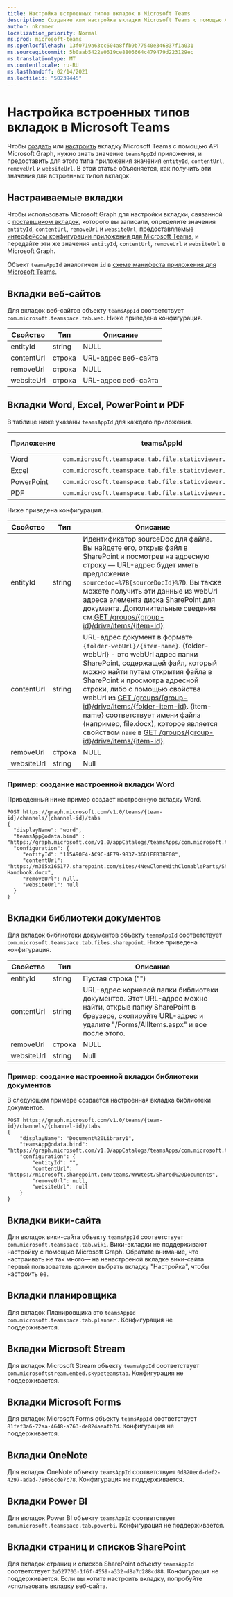 ```yaml
---
title: Настройка встроенных типов вкладок в Microsoft Teams
description: Создание или настройка вкладки Microsoft Teams с помощью API Microsoft Graph
author: nkramer
localization_priority: Normal
ms.prod: microsoft-teams
ms.openlocfilehash: 13f0719a63cc604a8ffb9b77540e346837f1a031
ms.sourcegitcommit: 5b0aab5422e0619ce8806664c479479d223129ec
ms.translationtype: MT
ms.contentlocale: ru-RU
ms.lasthandoff: 02/14/2021
ms.locfileid: "50239445"
---
```

# <a name="configuring-the-built-in-tab-types-in-microsoft-teams"></a>Настройка встроенных типов вкладок в Microsoft Teams

Чтобы [создать](/graph/api/channel-post-tabs?view=graph-rest-1.0) или [настроить](/graph/api/channel-patch-tabs?view=graph-rest-1.0) вкладку Microsoft Teams с помощью API Microsoft Graph, нужно знать значение `teamsAppId` приложения, и предоставить для этого типа приложения значения `entityId`, `contentUrl`, `removeUrl` и `websiteUrl`.
В этой статье объясняется, как получить эти значения для встроенных типов вкладок.

## <a name="custom-tabs"></a>Настраиваемые вкладки

Чтобы использовать Microsoft Graph для настройки вкладки, связанной с [поставщиком вкладок](/microsoftteams/platform/concepts/tabs/tabs-overview), которого вы записали, определите значения `entityId`, `contentUrl`, `removeUrl` и `websiteUrl`, предоставляемые [интерфейсом конфигурации приложения для Microsoft Teams](/javascript/api/@microsoft/teams-js/microsoftteams.settings.settings?view=msteams-client-js-latest), и передайте эти же значения `entityId`, `contentUrl`, `removeUrl` и `websiteUrl` в Microsoft Graph.

Объект `teamsAppId` аналогичен `id` в [схеме манифеста приложения для Microsoft Teams](/microsoftteams/platform/resources/schema/manifest-schema).

## <a name="website-tabs"></a>Вкладки веб-сайтов

Для вкладок веб-сайтов объекту `teamsAppId` соответствует `com.microsoft.teamspace.tab.web`. Ниже приведена конфигурация.

| Свойство   | Тип        | Описание                                              |
| ---------- | ----------- | -------------------------------------------------------- |
| entityId   | string      | NULL                                                     |
| contentUrl | строка      | URL-адрес веб-сайта                                       |
| removeUrl  | строка      | NULL                                                     |
| websiteUrl | строка      | URL-адрес веб-сайта                                       |

## <a name="word-excel-powerpoint-and-pdf-tabs"></a>Вкладки Word, Excel, PowerPoint и PDF

В таблице ниже указаны `teamsAppId` для каждого приложения.

| Приложение   | teamsAppId | Тип (расширение)                                              |
| ---------- | ----------- | -------------------------------------------------------- |
| Word | `com.microsoft.teamspace.tab.file.staticviewer.word` | `docx` |
| Excel | `com.microsoft.teamspace.tab.file.staticviewer.excel` | `xlsx` |
| PowerPoint  | `com.microsoft.teamspace.tab.file.staticviewer.powerpoint` | `pptx` |
| PDF | `com.microsoft.teamspace.tab.file.staticviewer.pdf` | `pdf` |

Ниже приведена конфигурация.

| Свойство   | Тип        | Описание                                              |
| ---------- | ----------- | -------------------------------------------------------- |
| entityId   | string      | Идентификатор sourceDoc для файла. Вы найдете его, открыв файл в SharePoint и посмотрев на адресную строку — URL-адрес будет иметь предложение `sourcedoc=%7B{sourceDocId}%7D`. Вы также можете получить эти данные из webUrl адреса элемента диска SharePoint для документа. Дополнительные сведения см.[GET /groups/{group-id}/drive/items/{item-id}](/graph/api/driveitem-get?view=graph-rest-beta). |
| contentUrl | string      | URL-адрес документ в формате `{folder-webUrl}/{item-name}`. {folder-webUrl} - это webUrl адрес папки SharePoint, содержащей файл, который можно найти путем открытия файла в SharePoint и просмотра адресной строки, либо с помощью свойства webUrl из [GET /groups/{group-id}/drive/items/{folder-item-id}](/graph/api/driveitem-get?view=graph-rest-beta). {item-name} соответствует имени файла (например, file.docx), которое является свойством `name` в [GET /groups/{group-id}/drive/items/{item-id}](/graph/api/driveitem-get?view=graph-rest-beta). |
| removeUrl  | строка      | NULL                                                     |
| websiteUrl | string      | Null                                       |

### <a name="example-create-a-configured-word-tab"></a>Пример: создание настроенной вкладки Word

Приведенный ниже пример создает настроенную вкладку Word.

```http
POST https://graph.microsoft.com/v1.0/teams/{team-id}/channels/{channel-id}/tabs
{
  "displayName": "word",
  "teamsApp@odata.bind" : "https://graph.microsoft.com/v1.0/appCatalogs/teamsApps/com.microsoft.teamspace.tab.file.staticviewer.word",
  "configuration": {
     "entityId": "115A90F4-AC9C-4F79-9837-36D1EFB3BE08",
     "contentUrl": "https://m365x165177.sharepoint.com/sites/4NewCloneWithClonableParts/Shared%20Documents/General/Employee Handbook.docx",
     "removeUrl": null,
     "websiteUrl": null
  }
}
```

## <a name="document-library-tabs"></a>Вкладки библиотеки документов

Для вкладок библиотеки документов объекту `teamsAppId` соответствует `com.microsoft.teamspace.tab.files.sharepoint`. Ниже приведена конфигурация.

| Свойство   | Тип        | Описание                                              |
| ---------- | ----------- | -------------------------------------------------------- |
| entityId   | string      | Пустая строка ("")                                        |
| contentUrl | string      | URL-адрес корневой папки библиотеки документов. Этот URL-адрес можно найти, открыв папку SharePoint в браузере, скопируйте URL-адрес и удалите "/Forms/AllItems.aspx" и все после этого. |
| removeUrl  | строка      | NULL                                                     |
| websiteUrl | string      | Null                                                     |

### <a name="example-create-a-configured-document-library-tab"></a>Пример: создание настроенной вкладки библиотеки документов

В следующем примере создается настроенная вкладка библиотеки документов.

```http
POST https://graph.microsoft.com/v1.0/teams/{team-id}/channels/{channel-id}/tabs
{
    "displayName": "Document%20Library1",
    "teamsApp@odata.bind": "https://graph.microsoft.com/v1.0/appCatalogs/teamsApps/com.microsoft.teamspace.tab.files.sharepoint",
    "configuration": {
        "entityId": "",
        "contentUrl": "https://microsoft.sharepoint.com/teams/WWWtest/Shared%20Documents",
        "removeUrl": null,
        "websiteUrl": null
    }
}
```

## <a name="wiki-tabs"></a>Вкладки вики-сайта

Для вкладок вики-сайта объекту `teamsAppId` соответствует `com.microsoft.teamspace.tab.wiki`.
Вики-вкладки не поддерживают настройку с помощью Microsoft Graph.
Обратите внимание, что настраивать не так много— на ненастроеной вкладке вики-сайта первый пользователь должен выбрать вкладку "Настройка", чтобы настроить ее. 

## <a name="planner-tabs"></a>Вкладки планировщика

Для вкладок Планировщика это `teamsAppId` `com.microsoft.teamspace.tab.planner` . Конфигурация не поддерживается.

## <a name="microsoft-stream-tabs"></a>Вкладки Microsoft Stream

Для вкладок Microsoft Stream объекту `teamsAppId` соответствует `com.microsoftstream.embed.skypeteamstab`. Конфигурация не поддерживается.

## <a name="microsoft-forms-tabs"></a>Вкладки Microsoft Forms

Для вкладок Microsoft Forms объекту `teamsAppId` соответствует `81fef3a6-72aa-4648-a763-de824aeafb7d`.
Конфигурация не поддерживается.

## <a name="onenote-tabs"></a>Вкладки OneNote

Для вкладок OneNote объекту `teamsAppId` соответствует `0d820ecd-def2-4297-adad-78056cde7c78`. Конфигурация не поддерживается.

## <a name="power-bi-tabs"></a>Вкладки Power BI

Для вкладок Power BI объекту `teamsAppId` соответствует `com.microsoft.teamspace.tab.powerbi`.
Конфигурация не поддерживается.

## <a name="sharepoint-page-and-list-tabs"></a>Вкладки страниц и списков SharePoint

Для вкладок страниц и списков SharePoint объекту `teamsAppId` соответствует `2a527703-1f6f-4559-a332-d8a7d288cd88`.
Конфигурация не поддерживается.
Если вы хотите настроить вкладку, попробуйте использовать вкладку веб-сайта.
